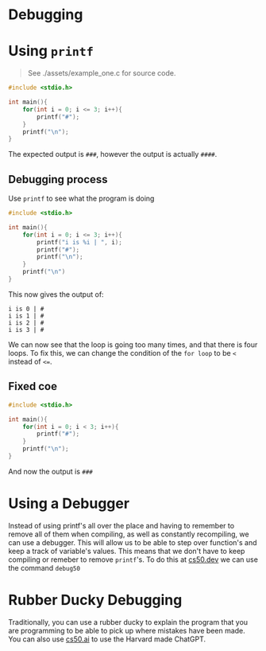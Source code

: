 # Debugging
# Using `printf`

> See ./assets/example_one.c for source code.

```c
#include <stdio.h>

int main(){
    for(int i = 0; i <= 3; i++){
        printf("#");
    }
    printf("\n");
}
```

The expected output is `###`, however the output is actually `####`.

## Debugging process

Use `printf` to see what the program is doing

```c
#include <stdio.h>

int main(){
    for(int i = 0; i <= 3; i++){
        printf("i is %i | ", i);
        printf("#");
        printf("\n");
    }
    printf("\n")
}
```
This now gives the output of:
```
i is 0 | #
i is 1 | #
i is 2 | #
i is 3 | #
```

We can now see that the loop is going too many times, and that there is four loops. To fix this, we can change the condition of the `for loop` to be `<` instead of `<=`.

## Fixed coe 
```c
#include <stdio.h>

int main(){
    for(int i = 0; i < 3; i++){
        printf("#");
    }
    printf("\n");
}
```

And now the output is `###`

# Using a Debugger
Instead of using printf's all over the place and having to remember to remove all of them when compiling, as well as constantly recompiling, we can use a debugger. This will allow us to be able to step over function's and keep a track of variable's values. This means that we don't have to keep compiling or remeber to remove `printf`'s.
To do this at [cs50.dev](http://cs50.dev) we can use the command `debug50`

# Rubber Ducky Debugging
Traditionally, you can use a rubber ducky to explain the program that you are programming to be able to pick up where mistakes have been made.
You can also use [cs50.ai](cs50.ai) to use the Harvard made ChatGPT.
